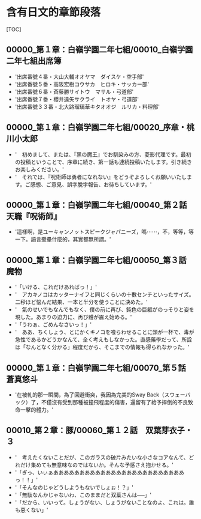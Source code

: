 # 含有日文的章節段落

[TOC]

## 00000_第１章：白嶺学園二年七組/00010_白嶺学園二年七組出席簿

- '出席番號４番・大山大輔オオヤマ　ダイスケ・空手部'
- '出席番號５番・高阪宏樹コウサカ　ヒロキ・サッカー部'
- '出席番號６番・斉藤勝サイトウ　マサル・弓道部'
- '出席番號７番・櫻井遠矢サクライ　トオヤ・弓道部'
- '出席番號３３番・北大路瑠璃華キタオオジ　ルリカ・料理部'


## 00000_第１章：白嶺学園二年七組/00020_序章・桃川小太郎

- '　初めまして、または、『黑の魔王』でお馴染みの方、菱影代理です。最初の投稿ということで、序章に続き、第一話も連続投稿いたします。引き続きお楽しみください。'
- '　それでは、『呪術師は勇者になれない』をどうぞよろしくお願いいたします。ご感想、ご意見、誤字脫字報告、お待ちしています。'


## 00000_第１章：白嶺学園二年七組/00040_第２話　天職『呪術師』

- '這樣啊，是ユーキャンノットスピークジャパニーズ，嗎⋯⋯，不，等等，等一下。語言壁壘什麼的，其實都無所謂。'


## 00000_第１章：白嶺学園二年七組/00050_第３話　魔物

- '「いける、これだけあればっ！」'
- '　アカキノコはカッターナイフと同じくらいの十數センチといったサイズ。二秒ほど悩んだ結果、一本と半分を使うことに決めた。'
- '　氣のせいでもなんでもなく、僕の前に再び、鈍色の巨軀がのっそりと姿を現した。あまりの迫力に、再び體が震え始める。'
- '「うわぁ、ごめんなさいっ！」'
- '　ああ、ちくしょう、とにかくキノコを喰らわせることに頭が一杯で、毒が急性であるかどうかなんて、全く考えもしなかった。直感藥學だって、所詮は「なんとなく分かる」程度だから、そこまでの情報も得られなかった。'


## 00000_第１章：白嶺学園二年七組/00070_第５話　蒼真悠斗

- '在被軋的那一瞬間，為了回避衝突，我因為完美的Sway Back（スウェーバック）了，不僅沒有受到那種被撞飛程度的傷害，還留有了給予摔倒的不良致命一擊的體力。'


## 00010_第２章：豚/00060_第１２話　双葉芽衣子・３

- '　考えたくないことだが、このガラスの破片みたいな小さなコアなんて、どれだけ集めても無意味なのではないか。そんな予感さえ抱かせる。'
- '「ぎっ、いぃぁあああああああああああああああああああああああああっ！！」'
- '「そんなのじゃどうしようもないでしょぉ！？」'
- '「無駄なんかじゃないわ、このままだと双葉さんは──」'
- '「だから、いいって。しょうがない、しょうがないことなのよ、これは。誰も惡くない」'

